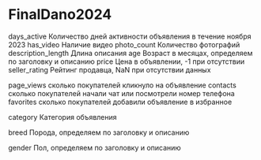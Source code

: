 # FinalDano2024

days_active Количество дней активности объявления в течение
ноября 2023
has_video Наличие видео
photo_count Количество фотографий
description_length Длина описания
age Возраст в месяцах, определяем по заголовку и описанию
price Цена в объявлении, -1 при отсутствии
seller_rating Рейтинг продавца, NaN при отсутствии данных


page_views сколько покупателей кликнуло на объявление
contacts сколько покупателей начали чат или посмотрели номер
телефона
favorites сколько покупателей добавили объявление в избранное



category Категория объявления

breed Порода, определяем по заголовку и описанию

gender Пол, определяем по заголовку и описанию
